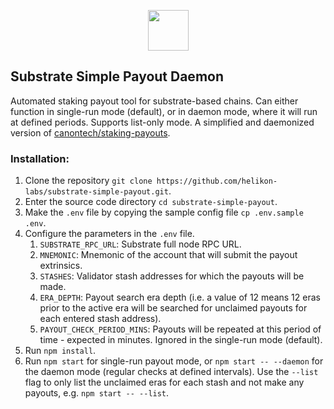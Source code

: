 <p align="center"><img width="65" src="https://raw.githubusercontent.com/helikon-labs/substrate-simple-payout/main/readme_files/substrate_logo_white_over_pink.png"></p>

## Substrate Simple Payout Daemon

Automated staking payout tool for substrate-based chains. Can either function in single-run mode (default), or in daemon mode, where it will run at defined periods. Supports list-only mode. A simplified and daemonized version of [canontech/staking-payouts](https://github.com/canontech/staking-payouts).

### Installation:

1. Clone the repository `git clone https://github.com/helikon-labs/substrate-simple-payout.git`.
2. Enter the source code directory `cd substrate-simple-payout`.
3. Make the `.env` file by copying the sample config file `cp .env.sample .env`.
4. Configure the parameters in the `.env` file.
    1. `SUBSTRATE_RPC_URL`: Substrate full node RPC URL.
    2. `MNEMONIC`: Mnemonic of the account that will submit the payout extrinsics.
    3. `STASHES`: Validator stash addresses for which the payouts will be made.
    4. `ERA_DEPTH`: Payout search era depth (i.e. a value of 12 means 12 eras prior to the active era will be searched for unclaimed payouts for each entered stash address).
    5. `PAYOUT_CHECK_PERIOD_MINS`: Payouts will be repeated at this period of time - expected in minutes. Ignored in the single-run mode (default).
5. Run `npm install`.
6. Run `npm start` for single-run payout mode, or `npm start -- --daemon` for the daemon mode (regular checks at defined intervals). Use the `--list` flag to only list the unclaimed eras for each stash and not make any payouts, e.g. `npm start -- --list`.
